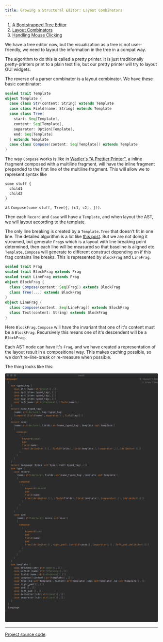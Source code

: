 ```yaml
---
title: Growing a Structural Editor: Layout Combinators
---
```


1. [A Bootstrapped Tree Editor](05-growing-a-structural-editor.html)
2. [Layout Combinators](06-growing-a-structural-editor-02.html)
3. [Handling Mouse Clicking](06-growing-a-structural-editor-03.html)


We have a tree editor now, but the visualization as a tree is not user-friendly, we need to layout the information in the tree in a compat way.

The algorithm to do this is called a pretty printer. It is just traditionally pretty-printers print to a plain text file, but our pretty printer will try to layout GUI widgets.

The reverse of a parser combinator is a layout combinator. We have these basic combinator: 

```scala
sealed trait Template
object Template {
  case class Str(content: String) extends Template
  case class Field(name: String) extends Template
  case class Tree(
    start: Seq[Template],
    content: Seq[Template],
    separator: Option[Template],
    end: Seq[Template]
  ) extends Template
  case class Compose(content: Seq[Template]) extends Template
}
```

The way `Compose` works is like in [Wadler's "A Prettier Printer"](https://github.com/typelevel/paiges), a inline fragment composed with a multiline fragment, will have the inline fragment prepended to the first line of the multiline fragment. This will allow we to represent syntax like 

```
some stuff {
  child1
  child2
}
```

as `Compose(some stuff, Tree({, [c1, c2], }))`.



Then each `Record` and `Case` will have a `Template`, and when layout the AST, we will layout according to the template. 


The only line breaking is created by a `Template.Tree` that doesn't fit in one line. The detailed algorithm is a lot like [this post](http://www.lihaoyi.com/post/CompactStreamingPrettyPrintingofHierarchicalData.html). But we are not doing it streamed, but generate `Frag`s which is a layout with line breaking point determined, then each line will be measured so that baseline is aligned etc. `Template.Compose` will generate to different construct depending on if this frag contains line breaks. This is represented by `BlockFrag` and `LineFrag`.

```scala
sealed trait Frag
sealed trait BlockFrag extends Frag
sealed trait LineFrag extends Frag
object BlockFrag {
  class Compose(content: Seq[Frag]) extends BlockFrag
  class Tree(...) extends BlockFrag
}
object LineFrag {
  class Compose(content: Seq[LineFrag]) extends BlockFrag
  class Text(content: String) extends BlockFrag
}
```

Here `BlockFrag.Compose` will have the invariant that one of it's content must be a `BlockFrag`. Recursively this means one of it's descendent will be a `BlockFrag`.

Each AST node can have it's `Frag`, and we have created a representation of the layout result in a compositional way. This makes caching possible, so we don't re-line-break or re-measure when possible.

The thing looks like this:

<img src="growing-structural/02.png" alt="drawing" width="800px"/>

------

[Project source code](https://github.com/molikto/medit).

